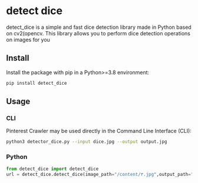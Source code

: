 # detect dice
detect_dice is a simple and fast dice detection library made in Python based on cv2(opencv. This library allows you to perform dice detection operations on images for you

## Install

Install the package with pip in a Python>=3.8 environment:

```bash
pip install detect_dice
```

## Usage
### CLI

Pinterest Crawler may be used directly in the Command Line Interface (CLI):

```bash
python3 detector_dice.py --input dice.jpg --output output.jpg

```

### Python

```python
from detect_dice import detect_dice
url = detect_dice.detect_dice(image_path="/content/۳.jpg",output_path="/content/1.jpg")
```
